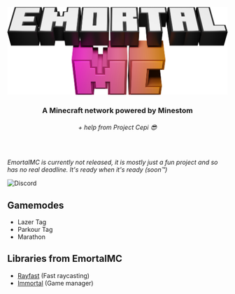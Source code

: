 <p align="center">
<img src="https://raw.githubusercontent.com/EmortalMC/.github/master/profile/emortalmclogo-3d-resized.png" width=600>
  
  <h3 align="center">A Minecraft network powered by Minestom</h3>
  <h6 align="center">+ help from Project Cepi 😎</h6>
</p>

&nbsp;

*EmortalMC is currently not released, it is mostly just a fun project and so has no real deadline. It's ready when it's ready (soon™)*

![Discord](https://img.shields.io/discord/785283692054315010?color=ffc0c0&label=EmortalMC%20Discord&style=for-the-badge)

## Gamemodes
- Lazer Tag
- Parkour Tag
- Marathon

## Libraries from EmortalMC
- [Rayfast](https://github.com/EmortalMC/Rayfast) (Fast raycasting)
- [Immortal](https://github.com/EmortalMC/Immortal) (Game manager)
